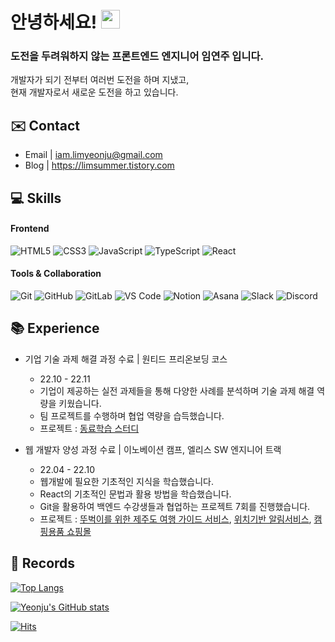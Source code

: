 # 안녕하세요! <img src="https://raw.githubusercontent.com/aemmadi/aemmadi/master/wave.gif" width="30">

### 도전을 두려워하지 않는 프론트엔드 엔지니어 임연주 입니다.   
   
개발자가 되기 전부터 여러번 도전을 하며 지냈고,   
현재 개발자로서 새로운 도전을 하고 있습니다.   

## ✉️ Contact
- Email | <iam.limyeonju@gmail.com>
- Blog | <https://limsummer.tistory.com>

## 💻 Skills

#### Frontend
  ![HTML5](https://img.shields.io/badge/-HTML5-E34F26?style=plastic&logo=html5&logoColor=white)
  ![CSS3](https://img.shields.io/badge/-CSS3-1572B6?style=plastic&logo=css3)
  ![JavaScript](https://img.shields.io/badge/-JavaScript-F7DF1E?style=plastic&logo=javascript&logoColor=white)
  ![TypeScript](https://img.shields.io/badge/-TypeScript-3178C6?style=plastic&logo=TypeScript&logoColor=white)
  ![React](https://img.shields.io/badge/-React-61DAFB?style=plastic&logo=react&logoColor=white)  
  
#### Tools & Collaboration
  ![Git](https://img.shields.io/badge/-Git-F05032?style=plastic&logo=git&logoColor=white)
  ![GitHub](https://img.shields.io/badge/-GitHub-181717?style=plastic&logo=github)
  ![GitLab](https://img.shields.io/badge/-GitLab-FC6D26?style=plastic&logo=gitlab&logoColor=white)
  ![VS Code](https://img.shields.io/badge/-VS%20Code-007ACC?style=plastic&logo=visual-studio-code)
  ![Notion](https://img.shields.io/badge/-Notion-000000?style=plastic&logo=notion&logoColor=white)
  ![Asana](https://img.shields.io/badge/-Asana-273347?style=plastic&logo=asana&logoColor=white)
  ![Slack](https://img.shields.io/badge/-Slack-4A154B?style=plastic&logo=slack&logoColor=white)
  ![Discord](https://img.shields.io/badge/-Discord-5865F2?style=plastic&logo=Discord&logoColor=white)   


## 📚 Experience
- 기업 기술 과제 해결 과정 수료 | 원티드 프리온보딩 코스
   - 22.10 - 22.11
   - 기업이 제공하는 실전 과제들을 통해 다양한 사례를 분석하며 기술 과제 해결 역량을 키웠습니다.
   - 팀 프로젝트를 수행하며 협업 역량을 습득했습니다.
   - 프로젝트 : [동료학습 스터디](https://github.com/WantedPreonboardingFE5team)

- 웹 개발자 양성 과정 수료 | 이노베이션 캠프, 엘리스 SW 엔지니어 트랙
   - 22.04 - 22.10
   - 웹개발에 필요한 기초적인 지식을 학습했습니다.
   - React의 기초적인 문법과 활용 방법을 학습했습니다.
   - Git을 활용하여 백엔드 수강생들과 협업하는 프로젝트 7회를 진행했습니다.
   - 프로젝트 :  [뚜벅이를 위한 제주도 여행 가이드 서비스](https://github.com/duha-dubeoghaukka/duha-frontend), [위치기반 알림서비스](https://github.com/save-pet/service), [캠핑용품 쇼핑몰](https://github.com/CAMP-PICK/campick)


## 💾 Records

[![Top Langs](https://github-readme-stats.vercel.app/api/top-langs/?username=yeondooo&theme=blueberry&card_width=445&hide=shell&layout=compact)](https://github.com/anuraghazra/github-readme-stats)

[![Yeonju's GitHub stats](https://github-readme-stats.vercel.app/api?username=yeondooo&count_private=true&show_icons=true&theme=blueberry)](https://github.com/anuraghazra/github-readme-stats)

[![Hits](https://hits.seeyoufarm.com/api/count/incr/badge.svg?url=https%3A%2F%2Fgithub.com%2Fyeondooo&count_bg=%2344AAFF&title_bg=%234B4B4B&icon_color=%23E7E7E7&title=visitors&edge_flat=false)](https://hits.seeyoufarm.com)

